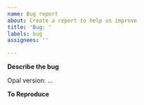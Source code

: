 ```yaml
---
name: Bug report
about: Create a report to help us improve
title: 'Bug: '
labels: bug
assignees: ''

---
```


**Describe the bug**
<!-- A clear and concise description of what the bug is.
Please clarify if it's a missing feature. -->

Opal version: …


**To Reproduce**

<!--
Steps to reproduce the behavior. 

You can contrasting it to Ruby's behavior:

```
$ opal -v -e "puts 123"
123
```

```
$ruby -v -e "puts 123"
```

or show an error in the compiled code:

```
$ opal -v -e "puts 123" -cEO
…
/* Generated by Opal 1.1.1 */
(function(Opal) {
  var self = Opal.top, $nesting = [], nil = Opal.nil, $$$ = Opal.$$$, $$ = Opal.$$;

  Opal.add_stubs(['$puts']);
  return self.$puts(123)
})(Opal);
…
```
-->
